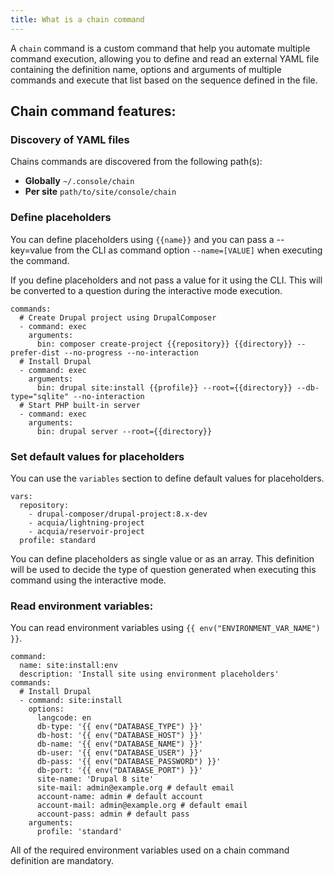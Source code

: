 ```yaml
---
title: What is a chain command
---
```



A `chain` command is a custom command that help you automate multiple command execution, allowing you to define and read an external YAML file containing the definition name, options and arguments of multiple commands and execute that list based on the sequence defined in the file.

## Chain command features:

### Discovery of YAML files
Chains commands are discovered from the following path(s): 
* **Globally** `~/.console/chain` 
* **Per site** `path/to/site/console/chain`

### Define placeholders
You can define placeholders using `{{name}}` and you can pass a --key=value from the CLI as command option `--name=[VALUE]` when executing the command.

If you define placeholders and not pass a value for it using the CLI. This will be converted to a question during the interactive mode execution.
```
commands:
  # Create Drupal project using DrupalComposer
  - command: exec
    arguments:
      bin: composer create-project {{repository}} {{directory}} --prefer-dist --no-progress --no-interaction
  # Install Drupal
  - command: exec
    arguments:
      bin: drupal site:install {{profile}} --root={{directory}} --db-type="sqlite" --no-interaction
  # Start PHP built-in server
  - command: exec
    arguments:
      bin: drupal server --root={{directory}}
```

### Set default values for placeholders
You can use the `variables` section to define default values for placeholders.
```
vars:
  repository:
    - drupal-composer/drupal-project:8.x-dev
    - acquia/lightning-project
    - acquia/reservoir-project
  profile: standard
```

You can define placeholders as single value or as an array. This definition will be used to decide the type of question generated when executing this command using the interactive mode.

### Read environment variables:
You can read environment variables using `{{ env("ENVIRONMENT_VAR_NAME") }}`.
```
command:
  name: site:install:env
  description: 'Install site using environment placeholders'
commands:
  # Install Drupal
  - command: site:install
    options:
      langcode: en
      db-type: '{{ env("DATABASE_TYPE") }}'
      db-host: '{{ env("DATABASE_HOST") }}'
      db-name: '{{ env("DATABASE_NAME") }}'
      db-user: '{{ env("DATABASE_USER") }}'
      db-pass: '{{ env("DATABASE_PASSWORD") }}'
      db-port: '{{ env("DATABASE_PORT") }}'
      site-name: 'Drupal 8 site'
      site-mail: admin@example.org # default email
      account-name: admin # default account
      account-mail: admin@example.org # default email
      account-pass: admin # default pass
    arguments:
      profile: 'standard'
```
All of the required environment variables used on a chain command definition are mandatory.
